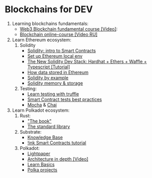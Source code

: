 # Blockchains for DEV

1. Learning blockchains fundamentals:
    - [Web3 Blockchain fundamental course [Video]](https://www.youtube.com/playlist?list=PLxVihxZC42nF_MCN9PTvZMIifRjx9cZ2J):
    - [Blockchain online-course [Video RU]](https://www.youtube.com/playlist?list=PLhZQuknA7yUBt82ow8rEfw_G8tNZjt3qB)
2. Learn Ethereum ecosystem:
    1. Solidity
        - [Solidity: intro to Smart Contracts](https://docs.soliditylang.org/en/v0.4.24/introduction-to-smart-contracts.html)
        - [Set up Ethereum local env](https://medium.com/blockchain-developer/setting-up-a-professional-development-environment-for-ethereum-smart-contracts-development-77399a20f878)
        - [The New Solidity Dev Stack: Hardhat + Ethers + Waffle + Typescript [Tutorial]](https://rahulsethuram.medium.com/the-new-solidity-dev-stack-buidler-ethers-waffle-typescript-tutorial-f07917de48ae)
        - [How data stored in Ethereum](https://medium.com/hackernoon/getting-deep-into-ethereum-how-data-is-stored-in-ethereum-e3f669d96033)
        - [Solidity by example](https://docs.soliditylang.org/en/v0.8.3/solidity-by-example.html#)
        - [Solidity memory & storage](https://medium.com/coinmonks/what-the-hack-is-memory-and-storage-in-solidity-6b9e62577305)
    2. Testing:
       - [Learn testing with truffle](https://www.trufflesuite.com/docs/truffle/testing/writing-tests-in-javascript)
       - [Smart Contract tests best practices](https://gus-tavo-guim.medium.com/beautifying-your-smart-contract-tests-with-javascript-4d284efcb2e8)
       - [Mocha](https://mochajs.org/) & [Chai](https://www.chaijs.com/)
3. Learn Polkadot ecosystem:
    1. Rust:
        - ["The book"](https://doc.rust-lang.org/book)
        - [The standard library](https://doc.rust-lang.org/std/index.html)
    2. Substrate:
        - [Knowledge Base](https://substrate.dev/docs/en/)
        - [!ink Smart Contracts tutorial](https://substrate.dev/substrate-contracts-workshop/#/0/introduction)
    3. Polkadot:
        - [Lightpaper](https://polkadot.network/Polkadot-lightpaper.pdf)
        - [Architecture in depth [Video]](https://youtu.be/xBfC6uTjvbM)
        - [Learn Basics](https://wiki.polkadot.network/docs/en/learn-launch)
        - [Polka projects](https://polkaproject.com/)
